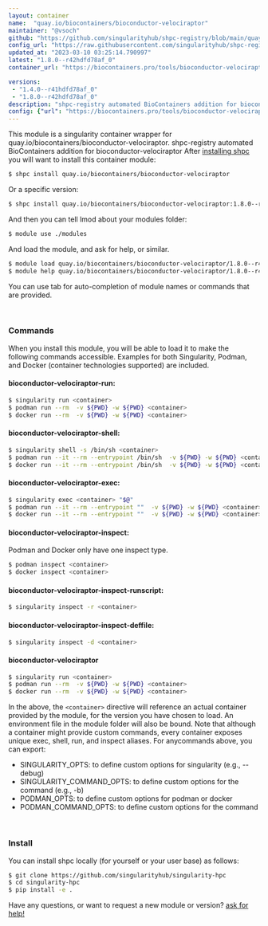 ```yaml
---
layout: container
name:  "quay.io/biocontainers/bioconductor-velociraptor"
maintainer: "@vsoch"
github: "https://github.com/singularityhub/shpc-registry/blob/main/quay.io/biocontainers/bioconductor-velociraptor/container.yaml"
config_url: "https://raw.githubusercontent.com/singularityhub/shpc-registry/main/quay.io/biocontainers/bioconductor-velociraptor/container.yaml"
updated_at: "2023-03-10 03:25:14.790997"
latest: "1.8.0--r42hdfd78af_0"
container_url: "https://biocontainers.pro/tools/bioconductor-velociraptor"

versions:
 - "1.4.0--r41hdfd78af_0"
 - "1.8.0--r42hdfd78af_0"
description: "shpc-registry automated BioContainers addition for bioconductor-velociraptor"
config: {"url": "https://biocontainers.pro/tools/bioconductor-velociraptor", "maintainer": "@vsoch", "description": "shpc-registry automated BioContainers addition for bioconductor-velociraptor", "latest": {"1.8.0--r42hdfd78af_0": "sha256:dfdf5c113c6526bdc5d22f0b81959ab55587f9b7ddd62da70e22c95a50945ca2"}, "tags": {"1.4.0--r41hdfd78af_0": "sha256:44faf5989df8b6091a74f6ecb9bc17b8ede99bd67af8384915d41eb0eeb9a0ea", "1.8.0--r42hdfd78af_0": "sha256:dfdf5c113c6526bdc5d22f0b81959ab55587f9b7ddd62da70e22c95a50945ca2"}, "docker": "quay.io/biocontainers/bioconductor-velociraptor"}
---
```


This module is a singularity container wrapper for quay.io/biocontainers/bioconductor-velociraptor.
shpc-registry automated BioContainers addition for bioconductor-velociraptor
After [installing shpc](#install) you will want to install this container module:


```bash
$ shpc install quay.io/biocontainers/bioconductor-velociraptor
```

Or a specific version:

```bash
$ shpc install quay.io/biocontainers/bioconductor-velociraptor:1.8.0--r42hdfd78af_0
```

And then you can tell lmod about your modules folder:

```bash
$ module use ./modules
```

And load the module, and ask for help, or similar.

```bash
$ module load quay.io/biocontainers/bioconductor-velociraptor/1.8.0--r42hdfd78af_0
$ module help quay.io/biocontainers/bioconductor-velociraptor/1.8.0--r42hdfd78af_0
```

You can use tab for auto-completion of module names or commands that are provided.

<br>

### Commands

When you install this module, you will be able to load it to make the following commands accessible.
Examples for both Singularity, Podman, and Docker (container technologies supported) are included.

#### bioconductor-velociraptor-run:

```bash
$ singularity run <container>
$ podman run --rm  -v ${PWD} -w ${PWD} <container>
$ docker run --rm  -v ${PWD} -w ${PWD} <container>
```

#### bioconductor-velociraptor-shell:

```bash
$ singularity shell -s /bin/sh <container>
$ podman run --it --rm --entrypoint /bin/sh  -v ${PWD} -w ${PWD} <container>
$ docker run --it --rm --entrypoint /bin/sh  -v ${PWD} -w ${PWD} <container>
```

#### bioconductor-velociraptor-exec:

```bash
$ singularity exec <container> "$@"
$ podman run --it --rm --entrypoint ""  -v ${PWD} -w ${PWD} <container> "$@"
$ docker run --it --rm --entrypoint ""  -v ${PWD} -w ${PWD} <container> "$@"
```

#### bioconductor-velociraptor-inspect:

Podman and Docker only have one inspect type.

```bash
$ podman inspect <container>
$ docker inspect <container>
```

#### bioconductor-velociraptor-inspect-runscript:

```bash
$ singularity inspect -r <container>
```

#### bioconductor-velociraptor-inspect-deffile:

```bash
$ singularity inspect -d <container>
```



#### bioconductor-velociraptor

```bash
$ singularity run <container>
$ podman run --rm  -v ${PWD} -w ${PWD} <container>
$ docker run --rm  -v ${PWD} -w ${PWD} <container>
```


In the above, the `<container>` directive will reference an actual container provided
by the module, for the version you have chosen to load. An environment file in the
module folder will also be bound. Note that although a container
might provide custom commands, every container exposes unique exec, shell, run, and
inspect aliases. For anycommands above, you can export:

 - SINGULARITY_OPTS: to define custom options for singularity (e.g., --debug)
 - SINGULARITY_COMMAND_OPTS: to define custom options for the command (e.g., -b)
 - PODMAN_OPTS: to define custom options for podman or docker
 - PODMAN_COMMAND_OPTS: to define custom options for the command

<br>

### Install

You can install shpc locally (for yourself or your user base) as follows:

```bash
$ git clone https://github.com/singularityhub/singularity-hpc
$ cd singularity-hpc
$ pip install -e .
```

Have any questions, or want to request a new module or version? [ask for help!](https://github.com/singularityhub/singularity-hpc/issues)